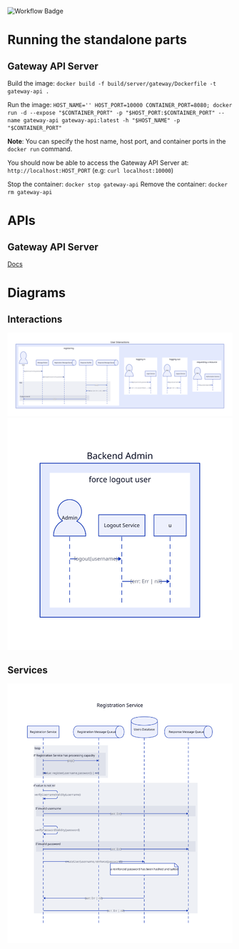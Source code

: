 ![Workflow Badge](https://github.com/volovikariel/IdentityManager/actions/workflows/go.yml/badge.svg)

# Running the standalone parts
## Gateway API Server
Build the image: `docker build -f build/server/gateway/Dockerfile -t gateway-api .`

Run the image: `HOST_NAME='' HOST_PORT=10000 CONTAINER_PORT=8080; docker run -d --expose "$CONTAINER_PORT" -p "$HOST_PORT:$CONTAINER_PORT" --name gateway-api gateway-api:latest -h "$HOST_NAME" -p "$CONTAINER_PORT"`

**Note**: You can specify the host name, host port, and container ports in the `docker run` command.

You should now be able to access the Gateway API Server at: `http://localhost:HOST_PORT` (e.g: `curl localhost:10000`)

Stop the container: `docker stop gateway-api`
Remove the container: `docker rm gateway-api`

# APIs
## Gateway API Server
[Docs](https://volovikariel.github.io/IdentityManager/apis/server/gateway_api.html)

# Diagrams
## Interactions
![User interactions](diagrams/user_interactions.svg)
![Admin interactions](diagrams/admin_interactions.svg)
## Services
![Registration service](diagrams/registration_service.svg)
